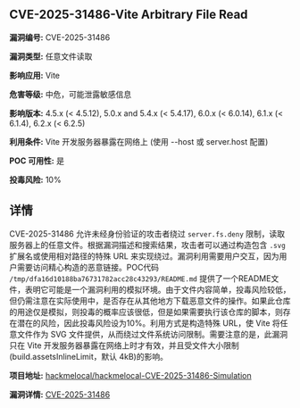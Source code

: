 ## CVE-2025-31486-Vite Arbitrary File Read

**漏洞编号:** CVE-2025-31486

**漏洞类型:** 任意文件读取

**影响应用:** Vite

**危害等级:** 中危，可能泄露敏感信息

**影响版本:** 4.5.x (< 4.5.12), 5.0.x and 5.4.x (< 5.4.17), 6.0.x (< 6.0.14), 6.1.x (< 6.1.4), 6.2.x (< 6.2.5)

**利用条件:** Vite 开发服务器暴露在网络上 (使用 --host 或 server.host 配置)

**POC 可用性:** 是

**投毒风险:** 10%

## 详情

CVE-2025-31486 允许未经身份验证的攻击者绕过 `server.fs.deny` 限制，读取服务器上的任意文件。根据漏洞描述和搜索结果，攻击者可以通过构造包含 `.svg` 扩展名或使用相对路径的特殊 URL 来实现绕过。漏洞利用需要用户交互，因为用户需要访问精心构造的恶意链接。POC代码 `/tmp/dfa16d10188ba76731782acc28c43293/README.md` 提供了一个README文件，表明它可能是一个漏洞利用的模拟环境。由于文件内容简单，投毒风险较低，但仍需注意在实际使用中，是否存在从其他地方下载恶意文件的操作。如果此仓库的用途仅是模拟，则投毒的概率应该很低，但是如果需要执行该仓库的脚本，则存在潜在的风险，因此投毒风险设为10%。利用方式是构造特殊 URL，使 Vite 将任意文件作为 SVG 文件提供，从而绕过文件系统访问限制。需要注意的是，此漏洞只在 Vite 开发服务器暴露在网络上时才有效，并且受文件大小限制 (build.assetsInlineLimit，默认 4kB)的影响。

**项目地址:** [hackmelocal/hackmelocal-CVE-2025-31486-Simulation](https://github.com/hackmelocal/hackmelocal-CVE-2025-31486-Simulation)

**漏洞详情:** [CVE-2025-31486](https://nvd.nist.gov/vuln/detail/CVE-2025-31486)